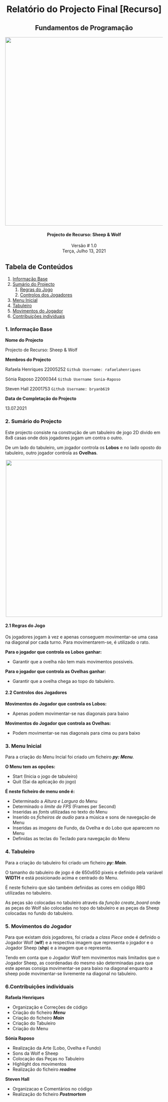<!DOCTYPE html>
<html>
<head>
	<meta charset="utf-8"/>
</head>
<body>

<h1><center>Relatório do Projecto Final [Recurso] </center></h1>

<h2><center> Fundamentos de Programação </center></h2>  

<center><p><img src="https://i.ibb.co/hfgMVZk/Screenshot-2021-07-13-at-23-01-47.png" width="600"  /></p></center>


<h4><center> Projecto de Recurso: Sheep & Wolf </center></h4>  

<center>Versão # 1.0</center>

<center>Terça, Julho 13, 2021</center>

<div style="page-break-after:always"></div>


<h2>Tabela de Conteúdos</h2>

<ol>
<li><a href="#informaçãobase">Informação Base</a></li>
<li><a href="#sumario">Sumário do Projecto</a>
<ol>
<li><a href="#regras">Regras do Jogo</a>
<li><a href="#controlos">Controlos dos Jogadores</a>
</ol></li>
<li><a href="#menu">Menu Inicial</a>
<li><a href="#tabuleiro">Tabuleiro</a>
<li><a href="#movimentos">Movimentos do Jogador</a></li>
<li><a href="#contribuiçoes">Contribuições individuais</a></li>
</ol></li>


<div style="page-break-after: always"></div>


<h3>1. Informação Base <a name="informaçãobase"></a></h3>

<p> 

**Nome do Projecto**

Projecto de Recurso: Sheep & Wolf


**Membros do Projecto**

Rafaela Henriques 22005252
`Github Username: rafaelahenriques`

Sónia Raposo 22000344
`Github Username Sonia-Raposo `

Steven Hall 22001753
`Github Username: bryanb619`


**Data de Completação do Projecto**

13.07.2021

</p>
 

<p>


<h3>2. Sumário do Projecto <a name="sumario"></a></h3>

Este projecto consiste na construção de um tabuleiro de jogo 2D divido em 8x8 casas onde dois jogadores jogam um contra o outro.

De um lado do tabuleiro, um jogador controla os **Lobos** e no lado oposto do tabuleiro, outro jogador controla as **Ovelhas**.

<center><p><img src="https://i.ibb.co/Sy6XPW1/unknown-1.png" width="500"  /></p></center>


</p>

<p>

<h4>2.1 Regras do Jogo <a name="regras"></a></h4>

Os jogadores jogam à vez e apenas conseguem movimentar-se uma casa na diagonal por cada turno. Para movimentarem-se, é utilizado o rato.

**Para o jogador que controla os Lobos ganhar:** 
* Garantir que a ovelha não tem mais movimentos possiveis.

**Para o jogador que controla as Ovelhas ganhar:**
* Garantir que a ovelha chega ao topo do tabuleiro.

<h4>2.2 Controlos dos Jogadores<a name="controlos"></a></h4>

**Movimentos do Jogador que controla os Lobos:**
* Apenas podem movimentar-se nas diagonais para baixo

**Movimentos do Jogador que controla as Ovelhas:**
* Podem movimentar-se nas diagonais para cima ou para baixo



</p>


<p>

<h3>3. Menu Inicial <a name="menu"></a></h3>

Para a criação do Menu Incial foi criado um ficheiro ***py: Menu***.

**O Menu tem as opções:**
* Start (Inicia o jogo de tabuleiro)
* Quit (Sai da aplicação do jogo)

**É neste ficheiro de menu onde é:**
* Determinado a *Altura e Largura* do Menu
* Determinado o *limite de FPS* (Frames per Second)
* Inseridas as *fonts* utilizadas no texto do Menu
* Inserido os *ficheiros de audio* para a música e sons de navegação de Menu
* Inseridas as *imagens* de Fundo, da Ovelha e do Lobo que aparecem no Menu
* Definidas as teclas do Teclado para navegação do Menu


 </p>

 <p>

<h3>4. Tabuleiro <a name="tabuleiro"></a></h3>


Para a criação do tabuleiro foi criado um ficheiro ***py: Main***. 

O tamanho do tabuleiro de jogo é de 650x650 pixeis e definido pela variável **WIDTH** e está posicionado acima e centrado do Menu.

É neste ficheiro que são também definidas as cores em código RBG utilizadas no tabuleiro.

As peças são colocadas no tabuleiro através da *função create_board* onde as peças do Wolf são colocadas no topo do tabuleiro e as peças da Sheep colocadas no fundo do tabuleiro.

 
</p>

<p>

<h3>5. Movimentos do Jogador <a name="movimentos"></a></h3>


Para que existam dois jogadores, foi criada a *class Piece* onde é definido o Jogador Wolf (**wlf**) e a respectiva imagem que representa o jogador e o Jogador Sheep (**shp**) e a imagem que o representa.

Tendo em conta que o Jogador Wolf tem movimentos mais limitados que o Jogador Sheep, as coordenadas do mesmo são determinadas para que este apenas consiga movimentar-se para baixo na diagonal enquanto a sheep pode movimentar-se livremente na diagonal no tabuleiro.


</p>


<h3>6.Contribuições individuais <a name="contribuiçoes"></a></h3>

**Rafaela Henriques**
* Organização e Correções de código
* Criação do ficheiro ***Menu***
* Criação do ficheiro ***Main***
* Criação do Tabuleiro
* Criação do Menu

**Sónia Raposo**
* Realização da Arte (Lobo, Ovelha e Fundo)
* Sons da Wolf e Sheep
* Colocação das Peças no Tabuleiro
* Highlight dos movimentos
* Realização do ficheiro ***readme***

**Steven Hall**
* Organizacao e Comentários no código
* Realização do ficheiro ***Postmortem***